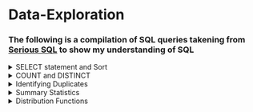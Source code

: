 # Data-Exploration
### The following is a compilation of SQL queries takening from [Serious SQL](https://www.datawithdanny.com/courses/serious-sql) to show my understanding of SQL

<details>
<summary>
SELECT statement and Sort
</summary>

Select all columns:        `SELECT *`

OR

Select specific columns:   `SELECT column_name_1, column_name_2...`

Where is the data?         `FROM schema_name.table_name`

In what order:             `ORDER BY column_name_1, column_name_2...DESC`

  Descending order `DESC`
  
How many records?          `LIMIT number`

1. What is the name of the category with the highest category_id in the dvd_rentals.category table?
```sql
SELECT name, category_id
FROM dvd_rentals.category
ORDER BY category_id desc
LIMIT 1;
```

2. For the films with the longest length, what is the title of the “R” rated film with the lowest replacement_cost in dvd_rentals.film table?
```sql
SELECT title, rating, length, replacement_cost
FROM dvd_rentals.film
GROUP BY replacement_cost,length,rating, title
ORDER BY length desc, replacement_cost;
```

3. Who was the manager of the store with the highest total_sales in the dvd_rentals.sales_by_store table?
```sql
SELECT manager, total_sales
FROM dvd_rentals.sales_by_store
ORDER BY total_sales DESC;
```

4. What is the postal_code of the city with the 5th highest city_id in the dvd_rentals.address table?
```sql
SELECT postal_code, city_id
FROM dvd_rentals.address
ORDER BY city_id DESC
LIMIT 5;
```
</details>

<details>
<summary>
COUNT and DISTINCT
</summary>

  `COUNT` returns the number of records/rows in a particular column
  
  `DISTINCT` returns unique values if there are duplicate values
  
  `COUNT DISTINCT` returns the number of unique records in a particular column
  
  We also use `AS` to create an alias for a new output column
  
1. How many rows are there in the film_list table?
```sql
SELECT COUNT(*) AS row_count
FROM dvd_rentals.film_list;
```
2. What are the unique values for the rating column in the film table?
```sql
SELECT DISTINCT rating
FROM dvd_rentals.film_list;
```

3. How many unique category values are there in the film_list table?
```sql
SELECT COUNT(DISTINCT category) AS unique_category_count
FROM dvd_rentals.film_list;
```
  
### Apply Aggregate Count Function & Single Column Value Counts
  
  We can also sort our data using the `GROUP BY` clause
  
4. What is the frequency of values in the rating column in the film_list table?
```sql
SELECT
  rating,
  COUNT(*) AS frequency
FROM
  dvd_rentals.film_list
GROUP BY
  rating
ORDER BY
  frequency DESC;
```

### Adding a Percentage Column
  
5. What percentage does each rating hold in the film_list table
```sql
SELECT
  rating,
  COUNT(*) AS frequency,
  ROUND(
    100 * COUNT(*) :: NUMERIC / SUM(COUNT(*)) OVER (),
    2
  ) AS percentage
FROM
  dvd_rentals.film_list
GROUP BY
  rating
ORDER BY
  frequency DESC;
```
> A few things to note:
  1. We use `ROUND` to round off to a number of decimal points i.e. 2 decimal points in the example
  2. We use `::NUMERIC` to cast an integter as a numeric data type to avoid [floor division](https://www.educative.io/answers/floor-division)
  3. `OVER()` is a window funtion
  4. We first count the number of ratings and the divide by the total number `SUM` of the ratings.
  
### Counts For Multiple Column Combinations
 
6.1. What are the 5 most frequent rating and category combinations in the film_list table?
```sql
SELECT
  rating,
  category,
  COUNT(*) AS frequency
FROM
  dvd_rentals.film_list
GROUP BY
  rating,
  category
ORDER BY
  frequency DESC
LIMIT
  5;
```
> NOTE: We need to group by the same selected columns
  
6.2. Group by ordinal syntax (instead of column name)
```sql
SELECT
  rating,
  category,
  COUNT(*) AS frequency
FROM
  dvd_rentals.film_list
GROUP BY
  1,2
ORDER BY
  frequency DESC
LIMIT
  5;
```
</details>

<details>
<summary>
Identifying Duplicates
</summary>
</details>

<details>
<summary>
Summary Statistics
</summary>
</details>

<details>
<summary>
Distribution Functions
</summary>
</details>
